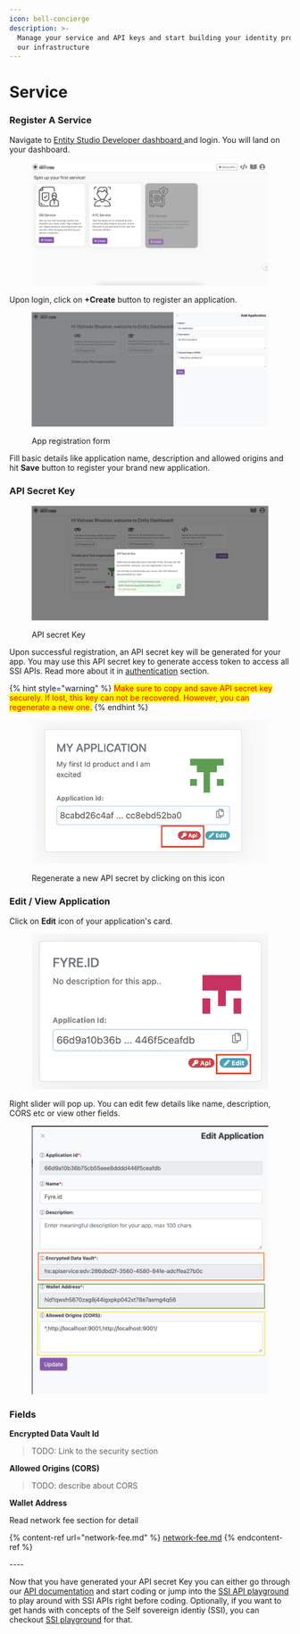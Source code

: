```yaml
---
icon: bell-concierge
description: >-
  Manage your service and API keys and start building your identity product on
  our infrastructure
---
```


# Service

### Register A Service&#x20;

Navigate to [Entity Studio Developer dashboard ](https://entity.hypersign.id)and login. You will land on your dashboard.&#x20;

<figure><img src="../../.gitbook/assets/image (2) (1) (1).png" alt=""><figcaption></figcaption></figure>

Upon login, click on **+Create** button to register an application.&#x20;

<figure><img src="../../.gitbook/assets/image (1) (2) (1).png" alt=""><figcaption><p>App registration form</p></figcaption></figure>

Fill basic details like application name, description and allowed origins and hit **Save** button to register your brand new application.



### API Secret Key

<figure><img src="../../.gitbook/assets/image (16) (1) (1).png" alt=""><figcaption><p>API secret Key</p></figcaption></figure>

Upon successful registration, an API secret key will be generated for your app. You may use this API secret key to generate access token to access all SSI APIs. Read more about it in [authentication](../../hypersign-ssi/api-doc/authentication.md) section.&#x20;

{% hint style="warning" %}
<mark style="color:red;">Make sure to copy and save API secret key securely. If lost, this key can not be recovered. However, you can regenerate a new one.</mark>
{% endhint %}

<figure><img src="../../.gitbook/assets/Screenshot 2023-02-16 at 1.01.50 AM.png" alt=""><figcaption><p>Regenerate a new API secret by clicking on this icon</p></figcaption></figure>



### Edit / View Application

Click on **Edit** icon of your application's card.&#x20;

<figure><img src="../../.gitbook/assets/Screenshot 2023-02-16 at 4.01.33 PM.png" alt=""><figcaption></figcaption></figure>

Right slider will pop up. You can edit few details like name, description, CORS etc or view other fields.&#x20;

<figure><img src="../../.gitbook/assets/Screenshot 2023-02-16 at 4.16.41 PM.png" alt=""><figcaption></figcaption></figure>

### Fields

**Encrypted Data Vault Id**

> TODO: Link to the security section

**Allowed Origins (CORS)**

> TODO: describe about CORS

**Wallet Address**

Read network fee section for detail

{% content-ref url="network-fee.md" %}
[network-fee.md](network-fee.md)
{% endcontent-ref %}



\----

Now that you have generated your API secret Key you can either go through our [API documentation](../../hypersign-ssi/api-doc/) and start coding or jump into the [SSI API playground](../../hypersign-ssi/api-playground.md) to play around with SSI APIs right before coding. Optionally, if you want  to get hands with concepts of the Self sovereign identiy (SSI), you can checkout [SSI playground](../../hypersign-ssi/ssi-playground.md) for that.&#x20;

###
